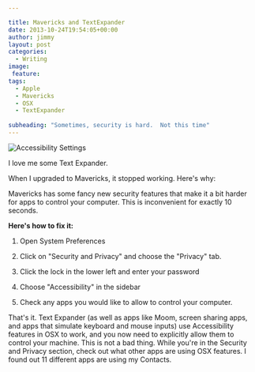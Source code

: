 ```yaml
---

title: Mavericks and TextExpander
date: 2013-10-24T19:54:05+00:00
author: jimmy
layout: post
categories:
  - Writing
image:
 feature:   
tags:
  - Apple
  - Mavericks
  - OSX
  - TextExpander
  
subheading: "Sometimes, security is hard.  Not this time"  
---
```


![Accessibility Settings](https://s3-us-west-2.amazonaws.com/www.jimmylittle.com/post-images/SysPrefAccSettings.png)

I love me some Text Expander.

When I upgraded to Mavericks, it stopped working.  Here's why: 

Mavericks has some fancy new security features that make it a bit harder for apps to control your computer.  This is inconvenient for exactly 10 seconds.  

**Here's how to fix it:**

 1.  Open System Preferences

 2. Click on "Security and Privacy"  and choose the "Privacy" tab. 

 3. Click the lock in the lower left and enter your password

 4. Choose "Accessibility" in the sidebar

 5. Check any apps you would like to allow to control your computer. 

That's it.  Text Expander (as well as apps like Moom, screen sharing apps, and apps that simulate keyboard and mouse inputs) use Accessibility features in OSX to work, and you now need to explicitly allow them to control your machine.  This is not a bad thing.  While you're in the Security and Privacy section, check out what other apps are using OSX features.  I found out 11 different apps are using my Contacts.